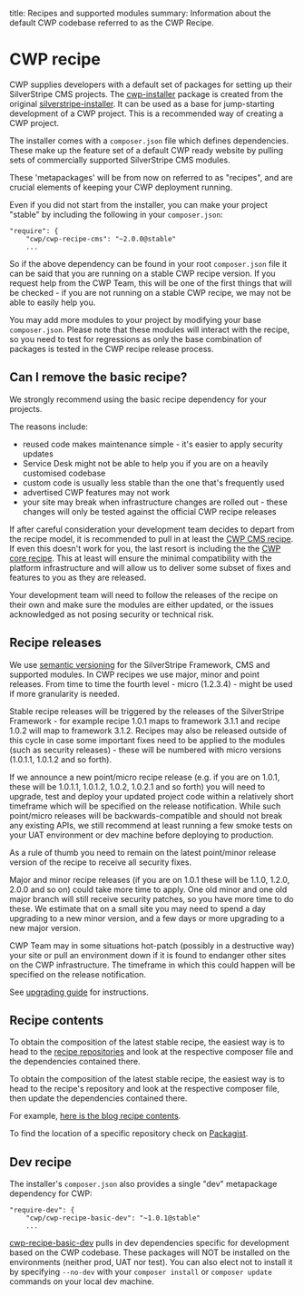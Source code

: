 title: Recipes and supported modules
summary: Information about the default CWP codebase referred to as the CWP Recipe.

# CWP recipe

CWP supplies developers with a default set of packages for setting up their SilverStripe CMS projects.
The [cwp-installer](https://github.com/silverstripe/cwp-installer) package is created from the original
[silverstripe-installer](https://github.com/silverstripe/silverstripe-installer). It can be used as a base for
jump-starting development of a CWP project. This is a recommended way of creating a CWP project.

The installer comes with a `composer.json` file which defines dependencies. These make up the feature set of a default CWP ready website by
pulling sets of commercially supported SilverStripe CMS modules.

These 'metapackages' will be from now on referred to as "recipes", and are crucial elements of keeping your CWP deployment running.

Even if you did not start from the installer, you can make your project "stable" by
including the following in your `composer.json`:

	"require": {
        "cwp/cwp-recipe-cms": "~2.0.0@stable"
		...

So if the above dependency can be found in your root `composer.json` file it can be said that you are running on a
stable CWP recipe version. If you request help from the CWP Team, this will be one of the first things that will be checked - if you are not running on a stable CWP recipe, we may not be able to easily help you.

You may add more modules to your project by modifying your base `composer.json`. Please note that these modules will
interact with the recipe, so you need to test for regressions as only the base combination of packages is tested in the CWP recipe
release process.

## Can I remove the basic recipe?

We strongly recommend using the basic recipe dependency for your projects.

The reasons include:

* reused code makes maintenance simple - it's easier to apply security updates
* Service Desk might not be able to help you if you are on a heavily customised codebase
* custom code is usually less stable than the one that's frequently used
* advertised CWP features may not work
* your site may break when infrastructure changes are rolled out - these changes will only be tested against the official CWP recipe releases

If after careful consideration your development team decides to depart from the recipe model, it is recommended to pull
in at least the [CWP CMS recipe](https://github.com/silverstripe/cwp-recipe-cms). If even this doesn't work for you, the last resort is
including the the [CWP core recipe](https://github.com/silverstripe/cwp-recipe-core). This at least will ensure the minimal compatibility
with the platform infrastructure and will allow us to deliver some subset of fixes and features to you as they are released.

Your development team will need to follow the releases of the recipe on their own and make sure the modules are either
updated, or the issues acknowledged as not posing security or technical risk.

## Recipe releases

We use [semantic versioning](http://semver.org) for the SilverStripe Framework, CMS and supported modules. In CWP recipes we use major, minor and point
releases. From time to time the fourth level - micro (1.2.3.4) - might be used if more granularity is needed.

Stable recipe releases will be triggered by the releases of the SilverStripe Framework - for example recipe 1.0.1 maps
to framework 3.1.1 and recipe 1.0.2 will map to framework 3.1.2. Recipes may also be released outside of this cycle in
case some important fixes need to be applied to the modules (such as security releases) - these will be numbered with
micro versions (1.0.1.1, 1.0.1.2 and so forth).

If we announce a new point/micro recipe release (e.g. if you are on 1.0.1, these will be 1.0.1.1, 1.0.1.2, 1.0.2,
1.0.2.1 and so forth) you will need to upgrade, test and deploy your updated project code within a relatively short
timeframe which will be specified on the release notification. While such point/micro releases will be
backwards-compatible and should not break any existing APIs, we still recommend at least running a few smoke tests on your
UAT environment or dev machine before deploying to production.

As a rule of thumb you need to remain on the latest point/minor release version of the recipe to receive all security
fixes.

Major and minor recipe releases (if you are on 1.0.1 these will be 1.1.0, 1.2.0, 2.0.0 and so on) could take more time
to apply. One old minor and one old major branch will still receive security patches, so you have more time to do these.
We estimate that on a small site you may need to spend a day upgrading to a new minor version, and a few days or more
upgrading to a new major version.

CWP Team may in some situations hot-patch (possibly in a destructive way) your site or pull an environment down if it is
found to endanger other sites on the CWP infrastructure. The timeframe in which this could happen will be specified on the release
notification.

See [upgrading guide](upgrading) for instructions.

## Recipe contents

To obtain the composition of the latest stable recipe, the easiest way is to head to the
[recipe repositories](https://github.com/topics/cwp) and look at the respective composer file and the dependencies
contained there.

To obtain the composition of the latest stable recipe, the easiest way is to head to the recipe's repository and look at the respective composer file, then update the dependencies contained there. 

For example, [here is the blog recipe contents](https://github.com/silverstripe/recipe-blog/blob/master/composer.json).

To find the location of a specific repository check on [Packagist](http://packagist.org/).

## Dev recipe

The installer's `composer.json` also provides a single "dev" metapackage dependency for CWP:

	"require-dev": {
		"cwp/cwp-recipe-basic-dev": "~1.0.1@stable"
		...

[cwp-recipe-basic-dev](https://gitlab.cwp.govt.nz/cwp/cwp-recipe-basic-dev/) pulls in dev dependencies specific for
development based on the CWP codebase. These packages will NOT be installed on the environments (neither prod, UAT nor
test). You can also elect not to install it by specifying `--no-dev` with your `composer install` or `composer update`
commands on your local dev machine.
